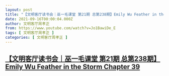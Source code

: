 ```yaml
---
layout: post
title: "【文明客厅读书会｜巫一毛课堂 第21期 总第238期】Emily Wu Feather in the Storm Chapter 39"
date: 2021-09-16T00:00:04.000Z
author: 文明客厅周孝正
from: https://www.youtube.com/watch?v=Jo1BawiDe_E
tags: [ 文明客厅周孝正 ]
categories: [ 文明客厅周孝正 ]
---
```

<!--1631750404000-->
[【文明客厅读书会｜巫一毛课堂 第21期 总第238期】Emily Wu Feather in the Storm Chapter 39](https://www.youtube.com/watch?v=Jo1BawiDe_E)
------

<div>

</div>
